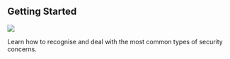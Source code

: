 
## Getting Started


![](unit.png)

Learn how to recognise and deal with the most common types of security concerns.

